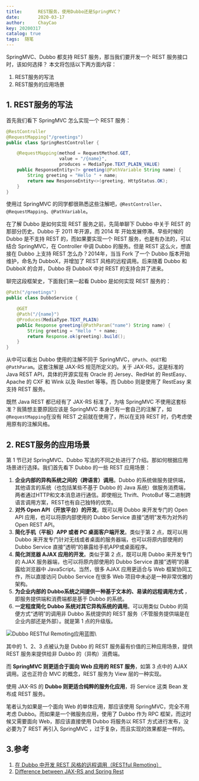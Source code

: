```yaml
---
title:      REST服务，使用Dubbo还是SpringMVC？
date:       2020-03-17
author:     ChayCao
key: 20200317
catalog: true
tags:  随笔
---
```


SpringMVC、Dubbo 都支持 REST 服务，那当我们要开发一个 REST 服务接口时，该如何选择？
本文将包括以下两方面内容：

1. REST服务的写法
2. REST服务的应用场景

## 1. REST服务的写法

首先我们看下 SpringMVC 怎么实现一个 REST 服务：

```java
@RestController
@RequestMapping("/greetings")
public class SpringRestController {

    @RequestMapping(method = RequestMethod.GET,
                    value = "/{name}", 
                    produces = MediaType.TEXT_PLAIN_VALUE)
    public ResponseEntity<?> greeting(@PathVariable String name) {
        String greeting = "Hello " + name;
        return new ResponseEntity<>(greeting, HttpStatus.OK);
    }
}
```

使用过 SpringMVC 的同学都很熟悉这些注解吧，`@RestController`、`@RequestMapping`、`@PathVariable`。

在了解 Dubbo 是如何实现 REST 服务之前，先简单聊下 Dubbo 中关于 REST 的那部分历史。Dubbo 于 2011 年开源，而 2014 年 开始发展停滞。早些时候的 Dubbo 是不支持 REST 的，而如果要实现一个 REST 服务，也是有办法的，可以结合 SpringMVC，在 Controller 中调 Dubbo 的服务。但是 REST 这么火，想直接在 Dubbo 上支持 REST 怎么办？2014年，当当 Fork 了一个 Dubbo 版本开始维护，命名为 DubboX，并增加了 REST 风格的远程调用。后来随着 Dubbo 和 DubboX 的合并，Dubbo 将 DubboX 中对 REST 的支持合并了进来。

聊完这段框架史，下面我们来一起看 Dubbo 是如何实现 REST 服务的：

```java
@Path("/greetings")
public class DubboService {

    @GET
    @Path("/{name}")
    @Produces(MediaType.TEXT_PLAIN)
    public Response greeting(@PathParam("name") String name) {
        String greeting = "Hello " + name;
        return Response.ok(greeting).build();
    }
}
```

从中可以看出 Dubbo 使用的注解不同于 SpringMVC，`@Path`、`@GET`和`@PathParam`。这套注解是 JAX-RS 规范所定义的。关于 JAX-RS，这是标准的 Java REST API，具体的开源实现有 Oracle 的 Jersey、RedHat 的 RestEasy、Apache 的 CXF 和 Wink 以及 Restlet 等等。而 Dubbo 则是使用了 RestEasy 来支持 REST 服务。

既然 Java REST 都已经有了 JAX-RS 标准了，为啥 SpringMVC 不使用这套标准？我猜想主要原因应该是 SpringMVC 本身已有一套自己的注解了，如 `@RequestMapping`在没有 REST 之前就在使用了，所以在支持 REST 时，仍考虑使用原有的注解风格。

## 2. REST服务的应用场景

第 1 节已对 SpringMVC、Dubbo 写法的不同之处进行了介绍。那如何根据应用场景进行选择。我们首先看下 Dubbo 的一些 REST 应用场景：

1. **企业内部的异构系统之间的（跨语言）调用**。Dubbo 的系统做服务提供端，其他语言的系统（也包括某些不基于 Dubbo 的 Java 系统）做服务消费端，两者通过HTTP和文本消息进行通信。即使相比 Thrift、ProtoBuf 等二进制跨语言调用方案，REST也有自己独特的优势。
2. **对外 Open API（开放平台）的开发**。既可以用 Dubbo 来开发专门的 Open API 应用，也可以将原内部使用的 Dubbo Service 直接“透明”发布为对外的Open REST API。
3. **简化手机（平板）APP 或者 PC 桌面客户端开发**。类似于第 2 点，既可以用Dubbo 来开发专门针对无线或者桌面的服务器端，也可以将原内部使用的Dubbo Service 直接”透明“的暴露给手机APP或桌面程序。
4. **简化浏览器 AJAX 应用的开发**。类似于第 2 点，既可以用 Dubbo 来开发专门的 AJAX 服务器端，也可以将原内部使用的 Dubbo Service 直接”透明“的暴露给浏览器中 JavaScript。当然，很多 AJAX 应用更适合与 Web 框架协同工作，所以直接访问 Dubbo Service 在很多 Web 项目中未必是一种非常优雅的架构。
5. **为企业内部的 Dubbo系统之间提供一种基于文本的、易读的远程调用方式**
，即服务提供端和消费端都是基于 Dubbo 的系统。
6. **一定程度简化 Dubbo 系统对其它异构系统的调用**。可以用类似 Dubbo 的简便方式“透明”的调用非 Dubbo 系统提供的 REST 服务（不管服务提供端是在企业内部还是外部）。就是第 1 点的升级版。

![Dubbo RESTful Remoting应用蓝图](https://chaycao-1302020836.cos.ap-shenzhen-fsi.myqcloud.com/chaycao%E4%B8%AA%E4%BA%BA%E5%8D%9A%E5%AE%A2/2020-03-17-REST%E6%9C%8D%E5%8A%A1%EF%BC%8C%E4%BD%BF%E7%94%A8Dubbo%E8%BF%98%E6%98%AFSpringMVC%EF%BC%9F/Dubbo%20RESTful%20Remoting%E5%BA%94%E7%94%A8%E8%93%9D%E5%9B%BE.jpg)\

其中的 1、2、3 点被认为是 Dubbo 的 REST 服务最有价值的三种应用场景，提供 REST 服务来提供给非 Dubbo 的（异构）消费端。

而 **SpringMVC 则更适合于面向 Web 应用的 REST 服务**，如第 3 点中的 AJAX 调用。这也正符合 MVC 的概念，REST 服务为 View 层的一种实现。

使用 JAX-RS 的 **Dubbo 则更适合纯粹的服务化应用**，将 Service 这类 Bean 发布成 REST 服务。

笔者认为如果是一个面向 Web 的单体应用，那应该使用 SpringMVC，完全不用考虑 Dubbo。而如果是一个微服务应用，使用了 Dubbo 作为 RPC 框架，而这时候又需要面向 Web，那应该直接使用 Dubbo 将服务以 REST 方式进行发布，没必要为了 REST 再引入 SpringMVC ，过于复杂，而且实现的效果都是一样的。



## 3.参考

1. [在 Dubbo 中开发 REST 风格的远程调用（RESTful Remoting）](https://dubbo.apache.org/zh-cn/docs/user/rest.html)
2. [Difference between JAX-RS and Spring Rest](https://stackoverflow.com/questions/42944777/difference-between-jax-rs-and-spring-rest)


